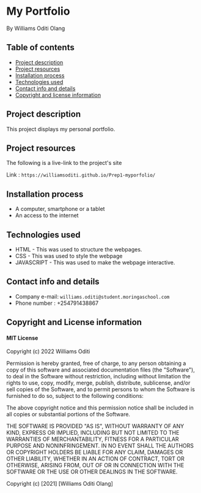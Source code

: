 # My Portfolio
By Williams Oditi Olang 
## Table of contents
* [Project description](#project-description)
* [Project resources](#project-resources)
* [Installation process](#installation-process)
* [Technologies used](#technologies-used)
* [Contact info and details](#contact-info-and-details)
* [Copyright and license information](#copyright-and-license-information)

## Project description
This project displays my personal portfolio.
## Project resources
The following is a live-link to the project's site

Link : `https://williamsoditi.github.io/Prep1-myporfolio/`

## Installation process
* A computer, smartphone or a tablet
* An access to the internet
## Technologies used
+ HTML - This was used to structure the webpages.
+ CSS - This was used to style the webpage
+ JAVASCRIPT - This was used to make the webpage interactive.
## Contact info and details
* Company e-mail: `williams.oditi@student.moringaschool.com`
* Phone number : +254791438867
## Copyright and License information
#### MIT License
Copyright (c) 2022 Williams Oditi

Permission is hereby granted, free of charge, to any person obtaining a copy
of this software and associated documentation files (the "Software"), to deal
in the Software without restriction, including without limitation the rights
to use, copy, modify, merge, publish, distribute, sublicense, and/or sell
copies of the Software, and to permit persons to whom the Software is
furnished to do so, subject to the following conditions:

The above copyright notice and this permission notice shall be included in all
copies or substantial portions of the Software.

THE SOFTWARE IS PROVIDED "AS IS", WITHOUT WARRANTY OF ANY KIND, EXPRESS OR
IMPLIED, INCLUDING BUT NOT LIMITED TO THE WARRANTIES OF MERCHANTABILITY,
FITNESS FOR A PARTICULAR PURPOSE AND NONINFRINGEMENT. IN NO EVENT SHALL THE
AUTHORS OR COPYRIGHT HOLDERS BE LIABLE FOR ANY CLAIM, DAMAGES OR OTHER
LIABILITY, WHETHER IN AN ACTION OF CONTRACT, TORT OR OTHERWISE, ARISING FROM,
OUT OF OR IN CONNECTION WITH THE SOFTWARE OR THE USE OR OTHER DEALINGS IN THE
SOFTWARE.

Copyright (c) [2021] [Williams Oditi Olang]
